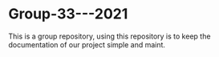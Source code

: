 # Group-33---2021
This is a group repository, using this repository is to keep the documentation of our  project simple and maint.

